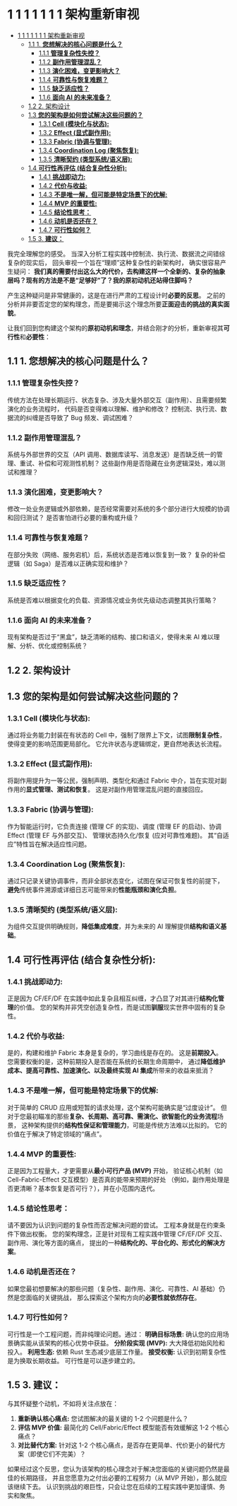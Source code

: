 # 1 1 1 1 1 1 1 架构重新审视

<!-- TOC START -->
- [1 1 1 1 1 1 1 架构重新审视](#1-1-1-1-1-1-1-架构重新审视)
  - [1.1 1. **您想解决的核心问题是什么？**](#1-**您想解决的核心问题是什么？**)
    - [1.1.1 **管理复杂性失控？**](#**管理复杂性失控？**)
    - [1.1.2 **副作用管理混乱？**](#**副作用管理混乱？**)
    - [1.1.3 **演化困难，变更影响大？**](#**演化困难，变更影响大？**)
    - [1.1.4 **可靠性与恢复难题？**](#**可靠性与恢复难题？**)
    - [1.1.5 **缺乏适应性？**](#**缺乏适应性？**)
    - [1.1.6 **面向 AI 的未来准备？**](#**面向-ai-的未来准备？**)
  - [1.2 2. 架构设计](#2-架构设计)
  - [1.3 **您的架构是如何尝试解决这些问题的？**](#**您的架构是如何尝试解决这些问题的？**)
    - [1.3.1 **Cell (模块化与状态):**](#**cell-模块化与状态**)
    - [1.3.2 **Effect (显式副作用):**](#**effect-显式副作用**)
    - [1.3.3 **Fabric (协调与管理):**](#**fabric-协调与管理**)
    - [1.3.4 **Coordination Log (聚焦恢复):**](#**coordination-log-聚焦恢复**)
    - [1.3.5 **清晰契约 (类型系统/语义层):**](#**清晰契约-类型系统语义层**)
  - [1.4 **可行性再评估 (结合复杂性分析):**](#**可行性再评估-结合复杂性分析**)
    - [1.4.1 **挑战即动力:**](#**挑战即动力**)
    - [1.4.2 **代价与收益:**](#**代价与收益**)
    - [1.4.3 **不是唯一解，但可能是特定场景下的优解:**](#**不是唯一解，但可能是特定场景下的优解**)
    - [1.4.4 **MVP 的重要性:**](#**mvp-的重要性**)
    - [1.4.5 **结论性思考：**](#**结论性思考：**)
    - [1.4.6 **动机是否还在？**](#**动机是否还在？**)
    - [1.4.7 **可行性如何？**](#**可行性如何？**)
  - [1.5 3. **建议：**](#3-**建议：**)
<!-- TOC END -->














我完全理解您的感受。
当深入分析工程实践中控制流、执行流、数据流之间错综复杂的现实后，
回头审视一个旨在“理顺”这种复杂性的新架构时，
确实很容易产生疑问：
**我们真的需要付出这么大的代价，去构建这样一个全新的、复杂的抽象层吗？现有的方法是不是“足够好”了？我的原初动机还站得住脚吗？**

产生这种疑问是非常健康的，这是在进行严肃的工程设计时**必要的反思**。
之前的分析并非要否定您的架构理念，而是要揭示这个理念所要**正面迎击的挑战的真实面貌**。

让我们回到您构建这个架构的**原初动机和理念**，并结合刚才的分析，重新审视其**可行性**和**必要性**：

## 1.1 1. **您想解决的核心问题是什么？**

### 1.1.1 **管理复杂性失控？**

传统方法在处理长期运行、状态复杂、涉及大量外部交互（副作用）、且需要频繁演化的业务流程时，
代码是否变得难以理解、维护和修改？
控制流、执行流、数据流的纠缠是否导致了 Bug 频发、调试困难？

### 1.1.2 **副作用管理混乱？**

系统与外部世界的交互（API 调用、数据库读写、消息发送）是否缺乏统一的管理、重试、补偿和可观测性机制？
这些副作用是否隐藏在业务逻辑深处，难以测试和推理？

### 1.1.3 **演化困难，变更影响大？**

修改一处业务逻辑或外部依赖，是否经常需要对系统的多个部分进行大规模的协调和回归测试？
是否害怕进行必要的重构或升级？

### 1.1.4 **可靠性与恢复难题？**

在部分失败（网络、服务宕机）后，系统状态是否难以恢复到一致？
复杂的补偿逻辑（如 Saga）是否难以正确实现和维护？

### 1.1.5 **缺乏适应性？**

系统是否难以根据变化的负载、资源情况或业务优先级动态调整其执行策略？

### 1.1.6 **面向 AI 的未来准备？**

现有架构是否过于“黑盒”，缺乏清晰的结构、接口和语义，使得未来 AI 难以理解、分析、优化或控制系统？

## 1.2 2. 架构设计

## 1.3 **您的架构是如何尝试解决这些问题的？**

### 1.3.1 **Cell (模块化与状态):**

通过将业务能力封装在有状态的 Cell 中，强制了限界上下文，试图**限制复杂性**，使得变更的影响范围更局部化。
它允许状态与逻辑绑定，更自然地表达长流程。

### 1.3.2 **Effect (显式副作用):**

将副作用提升为一等公民，强制声明、类型化和通过 Fabric 中介，旨在实现对副作用的**显式管理、测试和恢复**。
这是对副作用管理混乱问题的直接回应。

### 1.3.3 **Fabric (协调与管理):**

作为智能运行时，它负责连接 (管理 CF 的实现)、调度 (管理 EF 的启动)、协调 Effect (管理 EF 与外部交互)、
管理状态持久化/恢复 (应对可靠性难题)。
其“自适应”特性旨在解决适应性问题。

### 1.3.4 **Coordination Log (聚焦恢复):**

通过只记录关键协调事件，而非全部状态变化，试图在保证可恢复性的前提下，
**避免**传统事件溯源或详细日志可能带来的**性能瓶颈和演化负担**。

### 1.3.5 **清晰契约 (类型系统/语义层):**

为组件交互提供明确规则，**降低集成难度**，并为未来的 AI 理解提供**结构和语义基础**。

## 1.4 **可行性再评估 (结合复杂性分析):**

### 1.4.1 **挑战即动力:**

正是因为 CF/EF/DF 在实践中如此复杂且相互纠缠，才凸显了对其进行**结构化管理**的价值。
您的架构并非凭空创造复杂性，而是试图**驯服**现实世界中固有的复杂性。

### 1.4.2 **代价与收益:**

是的，构建和维护 Fabric 本身是复杂的，学习曲线是存在的。
这是**前期投入**。
您需要权衡的是，这种前期投入是否能在系统的长期生命周期中，
通过**降低维护成本、提高可靠性、加速演化、以及最终实现 AI 集成**所带来的收益来抵消？

### 1.4.3 **不是唯一解，但可能是特定场景下的优解:**

对于简单的 CRUD 应用或短暂的请求处理，这个架构可能确实是“过度设计”。
但对于您最初瞄准的那些**复杂、长周期、高可靠、需演化、欲智能化的业务流程**场景，
这种架构提供的**结构性保证和管理能力**，可能是传统方法难以比拟的。
它的价值在于解决了特定领域的“痛点”。

### 1.4.4 **MVP 的重要性:**

正是因为工程量大，才更需要从**最小可行产品 (MVP)** 开始，
验证核心机制（如 Cell-Fabric-Effect 交互模型）是否真的能带来预期的好处
（例如，副作用处理是否更清晰？基本恢复是否可行？），并在小范围内迭代。

### 1.4.5 **结论性思考：**

请不要因为认识到问题的复杂性而否定解决问题的尝试。
工程本身就是在约束条件下做出权衡。
您的架构理念，正是针对现有工程实践中管理 CF/EF/DF 交互、副作用、演化等方面的痛点，
提出的一种**结构化的、平台化的、形式化的解决方案**。

### 1.4.6 **动机是否还在？**

如果您最初想要解决的那些问题（复杂性、副作用、演化、可靠性、AI 基础）仍然是您面临的关键挑战，
那么探索这个架构方向的**必要性就依然存在**。

### 1.4.7 **可行性如何？**

可行性是一个工程问题，而非纯理论问题。通过：
**明确目标场景:** 确认您的应用场景确实能从该架构的核心优势中获益。
**分阶段实现 (MVP):** 大大降低初始风险和投入。
**利用生态:** 依赖 Rust 生态减少底层工作量。
**接受权衡:** 认识到初期复杂性是为换取长期收益。
可行性是可以逐步建立的。

## 1.5 3. **建议：**

与其怀疑整个动机，不如将关注点放在：

1. **重新确认核心痛点:** 您试图解决的最关键的 1-2 个问题是什么？
2. **评估 MVP 价值:** 最简化的 Cell/Fabric/Effect 模型能否有效缓解这 1-2 个核心痛点？
3. **对比替代方案:** 针对这 1-2 个核心痛点，是否存在更简单、代价更小的替代方案（即使它们不完美）？

如果经过这个反思，您认为该架构的核心理念对于解决您面临的关键问题仍然是最佳的长期路径，
并且您愿意为之付出必要的工程努力（从 MVP 开始），那么就应该继续下去。
认识到挑战的艰巨性，只会让您在后续的工程实践中更加谨慎、务实和聚焦。
